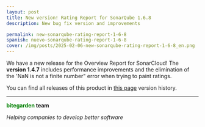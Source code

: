 ```yaml
---
layout: post
title: New version! Rating Report for SonarQube 1.6.8
description: New bug fix version and improvements

permalink: new-sonarqube-rating-report-1-6-8
spanish: nuevo-sonarqube-rating-report-1-6-8
cover: /img/posts/2025-02-06-new-sonarqube-rating-report-1-6-8_en.png
---
```


We have a new release for the Overview Report for SonarCloud! The **version 1.4.7** includes performance improvements and the elimination of the 'NaN is not a finite number" error when trying to paint ratings. 

You can find all releases of this product in [this page](https://marketplace.bitegarden.com/product/bitegardenRatingReport) version history. 

---
**<span style="color: green">bitegarden</span> team**

_Helping companies to develop better software_
